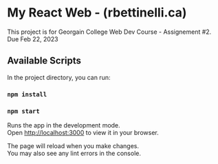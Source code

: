 
# My React Web - (rbettinelli.ca)

This project is for Georgain College Web Dev Course - Assignement #2. 
Due Feb 22, 2023


## Available Scripts

In the project directory, you can run:

### `npm install`
### `npm start`

Runs the app in the development mode.\
Open [http://localhost:3000](http://localhost:3000) to view it in your browser.

The page will reload when you make changes.\
You may also see any lint errors in the console.

